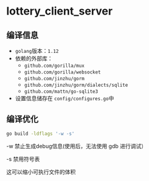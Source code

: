 # lottery_client_server
## 编译信息
* `golang`版本：`1.12`
* 依赖的外部库：
    * `github.com/gorilla/mux`
    * `github.com/gorilla/websocket`
    * `github.com/jinzhu/gorm`
    * `github.com/jinzhu/gorm/dialects/sqlite`
    * `github.com/mattn/go-sqlite3`
* 设置信息储存在 `config/configures.go`中

## 编译优化
~~~bash
go build -ldflags '-w -s'
~~~
-w 禁止生成debug信息(使用后，无法使用 gdb 进行调试）

-s 禁用符号表

这可以缩小可执行文件的体积
